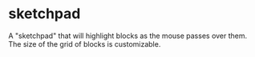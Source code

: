 # sketchpad
A "sketchpad" that will highlight blocks as the mouse passes over them.  The size of the grid of blocks is customizable.